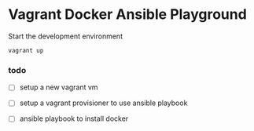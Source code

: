 # Vagrant Docker Ansible Playground


Start the development environment
```
vagrant up
```

### todo
- [ ] setup a new vagrant vm
- [ ] setup a vagrant provisioner to use ansible playbook
- [ ] ansible playbook to install docker

